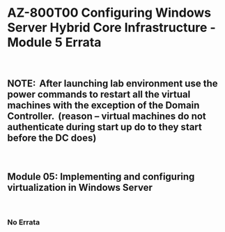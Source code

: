 # AZ-800T00 Configuring Windows Server Hybrid Core Infrastructure - Module 5 Errata
<br>

## NOTE:  After launching lab environment use the power commands to restart all the virtual machines with the exception of the Domain Controller.  (reason – virtual machines do not authenticate during start up do to they start before the DC does)  
<br>

## Module 05: Implementing and configuring virtualization in Windows Server 
<br>

### No Errata 

